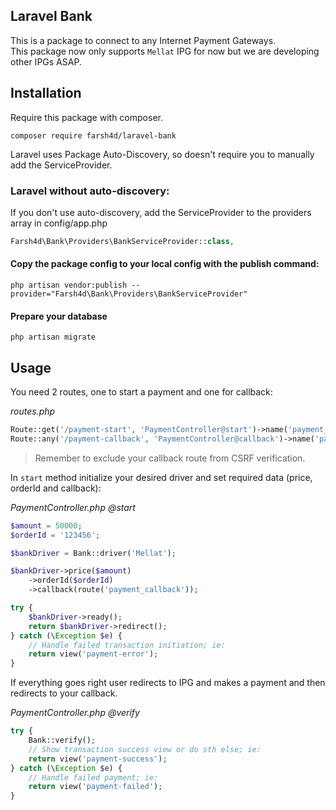 ## Laravel Bank

This is a package to connect to any Internet Payment Gateways.</br>
This package now only supports `Mellat` IPG for now but we are developing other IPGs ASAP.

## Installation

Require this package with composer.

```shell
composer require farsh4d/laravel-bank
```

Laravel uses Package Auto-Discovery, so doesn't require you to manually add the ServiceProvider.

### Laravel without auto-discovery:

If you don't use auto-discovery, add the ServiceProvider to the providers array in config/app.php

```php
Farsh4d\Bank\Providers\BankServiceProvider::class,
```

#### Copy the package config to your local config with the publish command:

```shell
php artisan vendor:publish --provider="Farsh4d\Bank\Providers\BankServiceProvider"
```

#### Prepare your database

```shell
php artisan migrate
```

## Usage

You need 2 routes, one to start a payment and one for callback:

*routes.php*
```php
Route::get('/payment-start', 'PaymentController@start')->name('payment_start');
Route::any('/payment-callback', 'PaymentController@callback')->name('payment_callback');
```

>Remember to exclude your callback route from CSRF verification.

In `start` method initialize your desired driver and set required data (price, orderId and callback):

*PaymentController.php @start*
```php
$amount = 50000;
$orderId = '123456';

$bankDriver = Bank::driver('Mellat');

$bankDriver->price($amount)
    ->orderId($orderId)
    ->callback(route('payment_callback'));

try {
    $bankDriver->ready();
    return $bankDriver->redirect();
} catch (\Exception $e) {
    // Handle failed transaction initiation; ie:
    return view('payment-error');
}
```

If everything goes right user redirects to IPG and makes a payment and then redirects to your callback.

*PaymentController.php @verify*
```php
try {
    Bank::verify();
    // Show transaction success view or do sth else; ie:
    return view('payment-success');
} catch (\Exception $e) {
    // Handle failed payment; ie:
    return view('payment-failed');
}
```